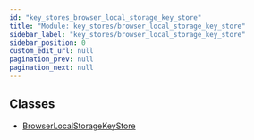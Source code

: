 ```yaml
---
id: "key_stores_browser_local_storage_key_store"
title: "Module: key_stores/browser_local_storage_key_store"
sidebar_label: "key_stores/browser_local_storage_key_store"
sidebar_position: 0
custom_edit_url: null
pagination_prev: null
pagination_next: null
---
```


## Classes

- [BrowserLocalStorageKeyStore](../classes/key_stores_browser_local_storage_key_store.BrowserLocalStorageKeyStore.md)
